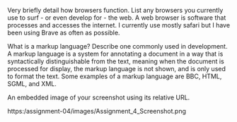 Very briefly detail how browsers function. List any browsers you currently use to surf - or even develop for - the web.
A web browser is software that processes and accesses the internet. I currently use mostly safari but I have been using Brave as often as possible.

What is a markup language? Describe one commonly used in development.
A markup language is a system for annotating a document in a way that is syntactically distinguishable from the text, meaning when the document is processed for display, the markup language is not shown, and is only used to format the text. Some examples of a markup language are BBC, HTML, SGML, and XML.

An embedded image of your screenshot using its relative URL.

https:/assignment-04/images/Assignment_4_Screenshot.png
